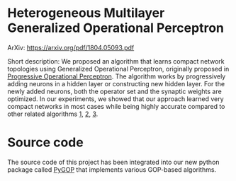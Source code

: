# Heterogeneous Multilayer Generalized Operational Perceptron
ArXiv: https://arxiv.org/pdf/1804.05093.pdf

Short description: We proposed an algorithm that learns compact network topologies using Generalized Operational Perceptron, originally proposed in [Progressive Operational Perceptron](https://www.sciencedirect.com/science/article/pii/S0925231216312851). The algorithm works by progressively adding neurons in a hidden layer or constructing new hidden layer. For the newly added neurons, both the operator set and the synaptic weights are optimized. In our experiments, we showed that our approach learned very compact networks in most cases while being highly accurate compared to other related algorithms [1](https://arxiv.org/abs/1710.08177), [2](http://ieeexplore.ieee.org/document/7987745/), [3](https://www.sciencedirect.com/science/article/pii/S0925231216312851). 

Source code
===========

The source code of this project has been integrated into our new python package called [PyGOP](https://github.com/viebboy/PyGOP) that implements various GOP-based algorithms.

